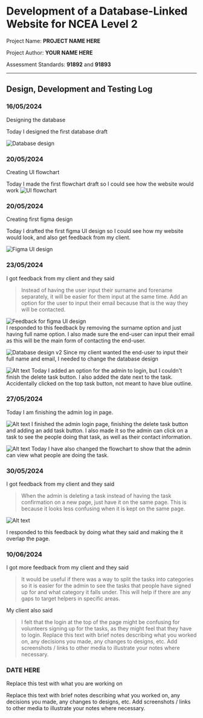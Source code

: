 # Development of a Database-Linked Website for NCEA Level 2

Project Name: **PROJECT NAME HERE**

Project Author: **YOUR NAME HERE**

Assessment Standards: **91892** and **91893**


-------------------------------------------------

## Design, Development and Testing Log

### 16/05/2024

Designing the database

Today I designed the first database draft 

![Database design](images/database-design.png)

### 20/05/2024

Creating UI flowchart

Today I made the first flowchart draft so I could see how the website would work
![UI flowchart](images/flowchart.png)

### 20/05/2024

Creating first figma design

Today I drafted the first figma UI design so I could see how my website would look, and also get feedback from my client.

![Figma UI design](images/figma-UI-design.png)

### 23/05/2024

I got feedback from my client and they said
>Instead of having the user input their surname and forename separately, it will be easier for them input at the same time. Add an option for the user to input their email because that is the way they will be contacted.

![Feedback for figma UI design](images/figma-feedback.png)  
I responded to this feedback by removing the surname option and just having full name option. I also made sure the end-user can input their email as this will be the main form of contacting the end-user.

![Database design v2](images/database-designv2.png)
Since my client wanted the end-user to input their full name and email, I needed to change the database design

![Alt text](images/figma-UI%20designv2.png)
Today I added an option for the admin to login, but I couldn't finish the delete task button. I also added the date next to the task. Accidentally clicked on the top task button, not meant to have blue outline.

### 27/05/2024

Today I am finishing the admin log in page.

![Alt text](images/figma-UI-designv3.png)
I finished the admin login page, finishing the delete task button and adding an add task button. I also made it so the admin can click on a task to see the people doing that task, as well as their contact information.

![Alt text](images/flowchartv2.png)
Today I have also changed the flowchart to show that the admin can view what people are doing the task.

### 30/05/2024

I got feedback from my client and they said
>When the admin is deleting a task instead of having the task confirmation on a new page, just have it on the same page. This is because it looks less confusing when it is kept on the same page.

![Alt text](images/figma-UI-designv4.png)

I responded to this feedback by doing what they said and making the it overlap the page.

### 10/06/2024

I got more feedback from my client and they said
>It would be useful if there was a way to split the tasks into categories so it is easier for the admin to see the tasks that people have signed up for and what category it falls under. This will help if there are any gaps to target helpers in specific areas.

My client also said
>I felt that the login at the top of the page might be confusing for volunteers signing up for the tasks, as they might feel that they have to login.
Replace this text with brief notes describing what you worked on, any decisions you made, any changes to designs, etc. Add screenshots / links to other media to illustrate your notes where necessary.

### DATE HERE

Replace this test with what you are working on

Replace this text with brief notes describing what you worked on, any decisions you made, any changes to designs, etc. Add screenshots / links to other media to illustrate your notes where necessary.